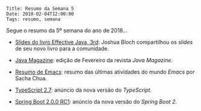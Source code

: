     Title: Resumo da Semana 5
    Date: 2018-02-04T12:00:00
    Tags: resumo, semana

Segue o resumo da 5º semana do ano de 2018...

<!-- more -->

* [Slides do livro Effective Java, 3rd](https://drive.google.com/file/d/1Wke3lOHFnPTJhT5GO3gSHo_3TJ0o0TY2/view "Slides do livro Effective Java, 3rd"): Joshua Bloch compartilhou os _slides_ de seu novo livro para a comunidade.

* [Java Magazine](http://www.javamagazine.mozaicreader.com/JanFeb2018 "Página da revista Java Magazine"): edição de Fevereiro da revista _Java Magazine_.

* [Resumo de Emacs](http://sachachua.com/blog/category/emacs-news "Post sobre o resumo do Emacs"): resumo das últimas atividades do mundo _Emacs_ por Sacha Chua.

* [TypeScript 2.7](https://blogs.msdn.microsoft.com/typescript/2018/01/31/announcing-typescript-2-7 "Post sobre o TypeScript 2.7"): anúncio da nova versão do _TypeScript_.

* [Spring Boot 2.0.0 RC1](https://spring.io/blog/2018/01/31/spring-boot-2-0-0-rc1-available-now "Post sobre o Spring Boot 2"): anúncio da nova versão do _Spring Boot 2_.
